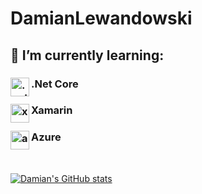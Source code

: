# DamianLewandowski

## 🌱 I’m currently learning:
### <img align="left" src="https://upload.wikimedia.org/wikipedia/commons/e/ee/.NET_Core_Logo.svg" alt=".net" height="30"/> .Net Core
### <img align="left" src="https://docs.microsoft.com/pl-pl/media/logos/logo_xamarin.svg" alt="xamarin" height="30"/> Xamarin
### <img align="left" src="https://azure.microsoft.com/svghandler/virtual-machines-sharepoint/?width=600&height=315" alt="azure" height="30"/> Azure
<br/>

[![Damian's GitHub stats](https://github-readme-stats.vercel.app/api?username=gingerninjaa&theme=synthwave&show_icons=true)](https://github.com/anuraghazra/github-readme-stats)
